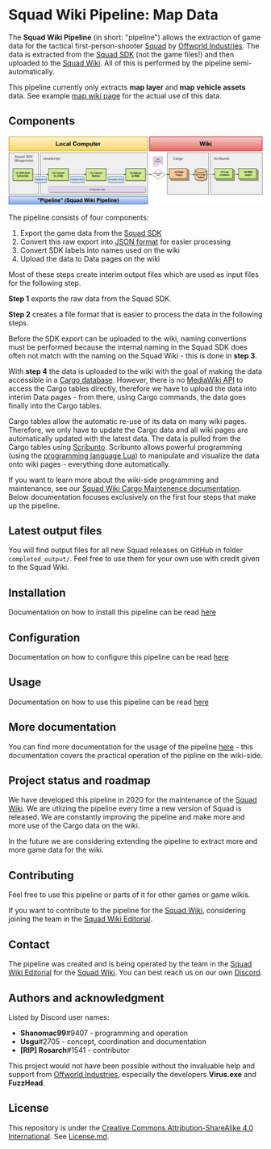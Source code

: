 # Squad Wiki Pipeline: Map Data

The **Squad Wiki Pipeline** (in short: "pipeline") allows the extraction of game data for the tactical first-person-shooter [Squad](http://store.steampowered.com/app/393380/) by [Offworld Industries](https://www.offworldindustries.com/). The data is extracted from the [Squad SDK](https://squad.gamepedia.com/Squad_SDK) (not the game files!) and then uploaded to the [Squad Wiki](https://squad.gamepedia.com/Squad_Wiki). All of this is performed by the pipeline semi-automatically.

This pipeline currently only extracts **map layer** and **map vehicle assets** data. See example [map wiki page](https://squad.gamepedia.com/Belaya) for the actual use of this data.


## Components
![Squad Wiki Pipeline breakdown](/doc/images/Squad-Wiki-Pipeline.png)




The pipeline consists of four components:
1. Export the game data from the [Squad SDK](https://squad.gamepedia.com/Squad_SDK)
2. Convert this raw export into [JSON format](https://en.wikipedia.org/wiki/JSON) for easier processing
3. Convert SDK labels into names used on the wiki
4. Upload the data to Data pages on the wiki




Most of these steps create interim output files which are used as input files for the following step.

**Step 1** exports the raw data from the Squad SDK.

**Step 2** creates a file format that is easier to process the data in the following steps.

Before the SDK export can be uploaded to the wiki, naming convertions must be performed because the internal naming in the Squad SDK does often not match with the naming on the Squad Wiki - this is done in **step 3**.

With **step 4** the data is uploaded to the wiki with the goal of making the data accessible in a [Cargo database](https://www.mediawiki.org/wiki/Extension:Cargo). However, there is no [MediaWiki API](https://www.mediawiki.org/wiki/API:Main_page) to access the Cargo tables directly, therefore we have to upload the data into interim Data pages - from there, using Cargo commands, the data goes finally into the Cargo tables.

Cargo tables allow the automatic re-use of its data on many wiki pages. Therefore, we only have to update the Cargo data and all wiki pages are automatically updated with the latest data. The data is pulled from the Cargo tables using [Scribunto](https://www.mediawiki.org/wiki/Extension:Scribunto). Scribunto allows powerful programming (using the [programming language Lua](https://en.wikipedia.org/wiki/Lua_(programming_language))) to manipulate and visualize the data onto wiki pages - everything done automatically.

If you want to learn more about the wiki-side programming and maintenance, see our [Squad Wiki Cargo Maintenence documentation](https://squad.gamepedia.com/Squad_Wiki_Editorial/Cargo_Maintenance). Below documentation focuses exclusively on the first four steps that make up the pipeline.




## Latest output files
You will find output files for all new Squad releases on GitHub in folder `completed_output/`. Feel free to use them for your own use with credit given to the Squad Wiki.



## Installation
Documentation on how to install this pipeline can be read [here](doc/installation.md)




## Configuration
Documentation on how to configure this pipeline can be read [here](doc/configuration.md)





## Usage
Documentation on how to use this pipeline can be read [here](doc/usage.md)




## More documentation
You can find more documentation for the usage of the pipeline [here](https://squad.gamepedia.com/Squad_Wiki_Editorial/Cargo_Maintenance) - this documentation covers the practical operation of the pipline on the wiki-side.




## Project status and roadmap
We have developed this pipeline in 2020 for the maintenance of the [Squad Wiki](https://squad.gamepedia.com/Squad_Wiki). We are utlizing the pipeline every time a new version of Squad is released. We are constantly improving the pipeline and make more and more use of the Cargo data on the wiki.

In the future we are considering extending the pipeline to extract more and more game data for the wiki.



## Contributing
Feel free to use this pipeline or parts of it for other games or game wikis.

If you want to contribute to the pipeline for the [Squad Wiki](https://squad.gamepedia.com/Squad_Wiki), considering joining the team in the [Squad Wiki Editorial](https://squad.gamepedia.com/Squad_Wiki_Editorial).


## Contact
The pipeline was created and is being operated by the team in the [Squad Wiki Editorial](https://squad.gamepedia.com/Squad_Wiki_Editorial) for the [Squad Wiki](https://squad.gamepedia.com/Squad_Wiki). You can best reach us on our own [Discord](https://discord.gg/Y8vgeJ2).




## Authors and acknowledgment
Listed by Discord user names:
* **Shanomac99**#9407 - programming and operation
* **Usgu**#2705 - concept, coordination and documentation
* **[RIP] Rosarch**#1541 - contributor

This project would not have been possible without the invaluable help and support from [Offworld Industries](https://www.offworldindustries.com/), especially the developers **Virus.exe** and **FuzzHead**.






## License
This repository is under the [Creative Commons Attribution-ShareAlike 4.0 International](https://creativecommons.org/licenses/by-sa/4.0/). See [License.md](/license.md).
